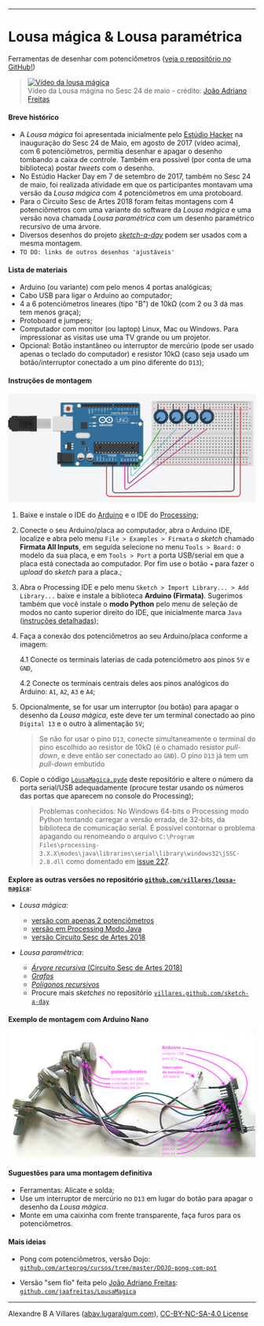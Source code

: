 ----

# Lousa mágica & Lousa paramétrica

Ferramentas de desenhar com potenciômetros ([veja o repositório no GitHub!](https://github.com/villares/lousa-magica/))

> [![Vídeo da lousa mágica](https://img.youtube.com/vi/D5Ha1bhqBuQ/0.jpg)](https://www.youtube.com/watch?v=D5Ha1bhqBuQ)
> <br />Vídeo da Lousa mágina no Sesc 24 de maio - crédito: [João Adriano Freitas](https://github.com/jaafreitas)

#### Breve histórico

* A *Lousa mágica* foi apresentada inicialmente pelo [Estúdio Hacker](http://estudiohacker.io) na inauguração do Sesc 24 de Maio, em agosto de 2017 (vídeo acima), com 6 potenciômetros, permitia desenhar e apagar o desenho tombando a caixa de controle. Também era possível (por conta de uma biblioteca) postar *tweets* com o desenho.
* No Estúdio Hacker Day em 7 de setembro de 2017, também no Sesc 24 de maio, foi realizada atividade em que os participantes montavam uma versão da *Lousa mágica* com 4 potenciômetros em uma protoboard.
* Para o Circuito Sesc de Artes 2018 foram feitas montagens com 4 potenciômetros com uma variante do software da *Lousa mágica* e uma versão nova chamada *Lousa paramétrica* com um desenho paramétrico recursivo de uma árvore.
* Diversos desenhos do projeto [*sketch-a-day*](https://villares.github.com/sketch-a-day) podem ser usados com a mesma montagem.
* `TO DO: links de outros desenhos 'ajustáveis'`

#### Lista de materiais

* Arduino (ou variante) com pelo menos 4 portas analógicas;
* Cabo USB para ligar o Arduino ao computador;
* 4 a 6 potenciômetros lineares (tipo "B") de 10kΩ (com 2 ou 3 dá mas tem menos graça);
* Protoboard e jumpers;
* Computador com monitor (ou laptop) Linux, Mac ou Windows. Para impressionar as visitas use uma TV grande ou um projetor.
* Opcional: Botão instantâneo ou interruptor de mercúrio (pode ser usado apenas o teclado do computador) e resistor 10kΩ (caso seja usado um botão/interruptor conectado a um pino diferente do `D13`);

#### Instruções de montagem

![montagem](assets/montagem-lousa-magica.png)

1. Baixe e instale o IDE do [Arduino](http://arduino.cc) e o IDE do [Processing](http://processing.org);

2. Conecte o seu Arduino/placa ao computador, abra o Arduino IDE, localize e abra pelo menu `File > Examples > Firmata` o *sketch* chamado **Firmata All Inputs**, em seguida selecione no menu `Tools > Board:` o modelo da sua placa, e em `Tools > Port` a porta USB/serial em que a placa está conectada ao computador. Por fim use o botão `➔` para fazer o *upload* do *sketch* para a placa.;

3. Abra o Processing IDE e pelo menu `Sketch > Import Library... > Add Library...` baixe e instale a biblioteca **Arduino (Firmata)**. Sugerimos também que você instale o **modo Python** pelo menu de seleção de modos no canto superior direito do IDE, que inicialmente marca `Java` ([instruções detalhadas](https://github.com/villares/villares.github.io/blob/master/como-instalar-o-processing-modo-python/index.md));

4. Faça a conexão dos potenciômetros ao seu Arduino/placa conforme a imagem:

    4.1 Conecte os terminais laterias de cada potenciômetro aos pinos `5V` e `GND`,

    4.2 Conecte os terminais centrais deles aos pinos analógicos do Arduino: `A1`, `A2`, `A3` e `A4`;

5. Opcionalmente, se for usar um interruptor (ou botão) para apagar o desenho da *Lousa mágica*, este deve ter um terminal conectado ao pino `Digital 13` e o outro à alimentação `5V`;

    > Se não for usar o pino `D13`,  conecte simultaneamente o terminal do pino escolhido ao resistor de 10kΩ (é o chamado resistor  *pull-down*, e deve então ser conectado ao `GND`). O pino `D13` já tem um *pull-down* embutido

6. Copie o código [`LousaMagica.pyde`](LousaMagica/LousaMagica.pyde) deste repositório e altere o número da porta serial/USB adequadamente (procure testar usando os números das portas que aparecem no console do Processing);

    > Problemas conhecidos: No Windows 64-bits o Processing modo Python tentando carregar a versão errada, de 32-bits, da biblioteca de comunicação serial. É possivel contornar o problema apagando ou renomeando o arquivo `C:\Program Files\processing-3.X.X\modes\java\libraries\serial\library\windows32\jSSC-2.8.dll` como domentado em [issue 227](https://github.com/jdf/Processing.py-Bugs/issues/227).

#### Explore as outras versões no repositório  [`github.com/villares/lousa-magica`](https://github.com/villares/lousa-magica/):

  * *Lousa mágica*: 
    - [versão com apenas 2 potenciômetros](https://github.com/villares/lousa-magica/tree/master/LousaMagica2pots)
    - [versão em Processing Modo Java](https://github.com/villares/lousa-magica/tree/master/LousaMagica_java)
    - [versão Circuito Sesc de Artes 2018](https://github.com/villares/lousa-magica/tree/master//lousa_magica_versao_circuito_sesc)

  * *Lousa paramétrica*:  
    - [*Árvore recursiva* (Circuito Sesc de Artes 2018)](https://github.com/villares/lousa-magica/tree/master/lousa_parametrica_arvore_circuito_sesc)
    - [*Grafos*](https://github.com/villares/lousa-magica/tree/master/lousa_parametrica_grafos)
    - [*Polígonos recursivos*](https://github.com/villares/lousa-magica/tree/master/lousa_parametrica_poligonos_recursivos)
    - Procure mais *sketches* no repositório [`villares.github.com/sketch-a-day`](https://villares.github.com/sketch-a-day)

#### Exemplo de montagem com Arduino Nano

![montagem](assets/montagem2.png)

#### Suguestões para uma montagem definitiva

* Ferramentas: Alicate e solda;
* Use um interruptor de mercúrio no `D13` em lugar do botão para apagar o desenho da *Lousa mágica*.
* Monte em uma caixinha com frente transparente, faça furos para os potenciômetros.

#### Mais ideias

* Pong com potenciômetros, versão Dojo: [`github.com/arteprog/cursos/tree/master/DOJO-pong-com-pot`](https://github.com/arteprog/cursos/tree/master/DOJO-pong-com-pot)

* Versão "sem fio" feita pelo [João Adriano Freitas](https://github.com/jaafreitas): [`github.com/jaafreitas/LousaMagica`](https://github.com/jaafreitas/LousaMagica)

----

Alexandre B A Villares ([abav.lugaralgum.com](https://abav.lugaralgum.com)), [CC-BY-NC-SA-4.0 License](https://creativecommons.org/licenses/by-nc-sa/4.0/)
